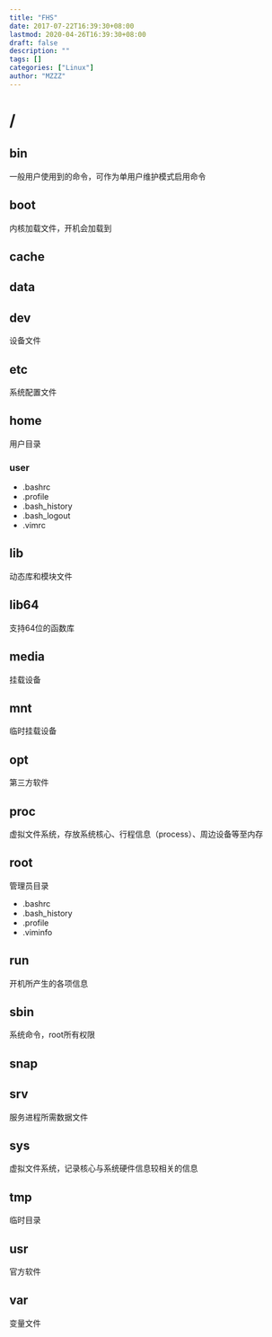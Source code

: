 ```yaml
---
title: "FHS"
date: 2017-07-22T16:39:30+08:00
lastmod: 2020-04-26T16:39:30+08:00
draft: false
description: ""
tags: []
categories: ["Linux"]
author: "MZZZ"
---
```

<!--more-->

# /
## bin
一般用户使用到的命令，可作为单用户维护模式启用命令
## boot
内核加载文件，开机会加载到
## cache
## data
## dev
设备文件
## etc
系统配置文件
## home
用户目录
### user
* .bashrc
* .profile
* .bash_history
* .bash_logout
* .vimrc
## lib
动态库和模块文件
## lib64
支持64位的函数库
## media
挂载设备
## mnt 
临时挂载设备
## opt
第三方软件
## proc
虚拟文件系统，存放系统核心、行程信息（process）、周边设备等至内存
## root 
管理员目录
* .bashrc
* .bash_history
* .profile
* .viminfo
## run
开机所产生的各项信息
## sbin
系统命令，root所有权限
## snap
## srv
服务进程所需数据文件
## sys
虚拟文件系统，记录核心与系统硬件信息较相关的信息
## tmp
临时目录
## usr
官方软件
## var
变量文件
